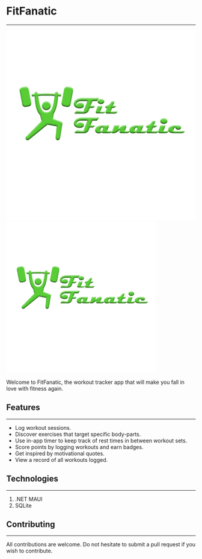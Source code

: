 # FitFanatic
---
![](./Resources/Splash/splash.svg)
<img src="./Resources/Images/github_logo.svg" width="400" />

Welcome to FitFanatic, the workout tracker app that will make you fall in love with fitness again.

## Features
---
- Log workout sessions.
- Discover exercises that target specific body-parts.
- Use in-app timer to keep track of rest times in between workout sets.
- Score points by logging workouts and earn badges.
- Get inspired by motivational quotes.
- View a record of all workouts logged.

## Technologies
---
1. .NET MAUI
2. SQLite

## Contributing
---
All contributions are welcome. Do not hesitate to submit a pull request if you wish to contribute.